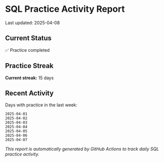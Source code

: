 # SQL Practice Activity Report

Last updated: 2025-04-08

## Current Status

✅ Practice completed

## Practice Streak

**Current streak:** 15 days

## Recent Activity

Days with practice in the last week:

```
2025-04-01
2025-04-02
2025-04-03
2025-04-04
2025-04-05
2025-04-06
2025-04-07
```

*This report is automatically generated by GitHub Actions to track daily SQL practice activity.*
